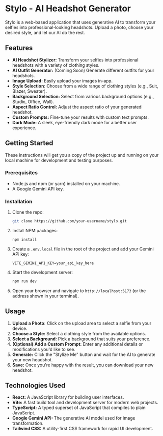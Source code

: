# Stylo - AI Headshot Generator

Stylo is a web-based application that uses generative AI to transform your selfies into professional-looking headshots. Upload a photo, choose your desired style, and let our AI do the rest.

## Features

*   **AI Headshot Stylizer:** Transform your selfies into professional headshots with a variety of clothing styles.
*   **AI Outfit Generator:** (Coming Soon) Generate different outfits for your headshots.
*   **Image Upload:** Easily upload your images in-app.
*   **Style Selection:** Choose from a wide range of clothing styles (e.g., Suit, Blazer, Sweater).
*   **Background Selection:** Select from various background options (e.g., Studio, Office, Wall).
*   **Aspect Ratio Control:** Adjust the aspect ratio of your generated headshot.
*   **Custom Prompts:** Fine-tune your results with custom text prompts.
*   **Dark Mode:** A sleek, eye-friendly dark mode for a better user experience.

## Getting Started

These instructions will get you a copy of the project up and running on your local machine for development and testing purposes.

### Prerequisites

*   Node.js and npm (or yarn) installed on your machine.
*   A Google Gemini API key.

### Installation

1.  Clone the repo:
    ```sh
    git clone https://github.com/your-username/stylo.git
    ```
2.  Install NPM packages:
    ```sh
    npm install
    ```
3.  Create a `.env.local` file in the root of the project and add your Gemini API key:
    ```
    VITE_GEMINI_API_KEY=your_api_key_here
    ```
4.  Start the development server:
    ```sh
    npm run dev
    ```
5.  Open your browser and navigate to `http://localhost:5173` (or the address shown in your terminal).

## Usage

1.  **Upload a Photo:** Click on the upload area to select a selfie from your device.
2.  **Choose a Style:** Select a clothing style from the available options.
3.  **Select a Background:** Pick a background that suits your preference.
4.  **(Optional) Add a Custom Prompt:** Enter any additional details or modifications you'd like to see.
5.  **Generate:** Click the "Stylize Me" button and wait for the AI to generate your new headshot.
6.  **Save:** Once you're happy with the result, you can download your new headshot.

## Technologies Used

*   **React:** A JavaScript library for building user interfaces.
*   **Vite:** A fast build tool and development server for modern web projects.
*   **TypeScript:** A typed superset of JavaScript that compiles to plain JavaScript.
*   **Google Gemini API:** The generative AI model used for image transformation.
*   **Tailwind CSS:** A utility-first CSS framework for rapid UI development.
